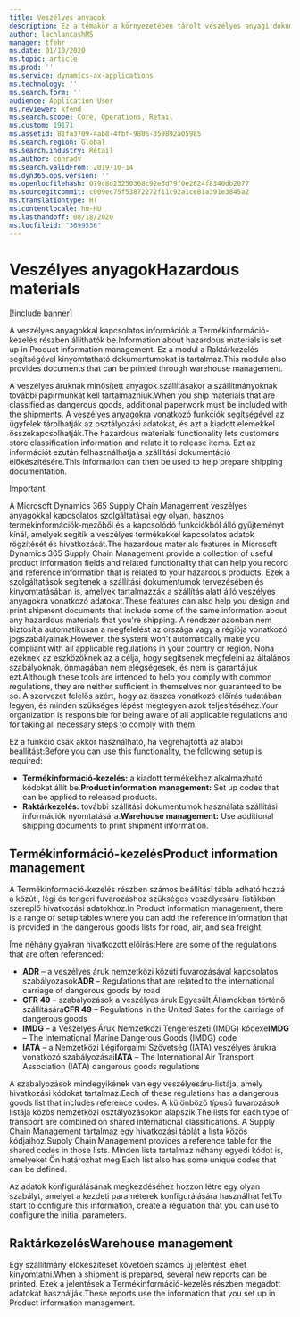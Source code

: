 ```yaml
---
title: Veszélyes anyagok
description: Ez a témakör a környezetében tárolt veszélyes anyagi dokumentumokkal és adatokkal kapcsolatos információkat tartalmaz.
author: lachlancashMS
manager: tfehr
ms.date: 01/10/2020
ms.topic: article
ms.prod: ''
ms.service: dynamics-ax-applications
ms.technology: ''
ms.search.form: ''
audience: Application User
ms.reviewer: kfend
ms.search.scope: Core, Operations, Retail
ms.custom: 19171
ms.assetid: 81fa3709-4ab8-4fbf-9806-359892a05985
ms.search.region: Global
ms.search.industry: Retail
ms.author: conradv
ms.search.validFrom: 2019-10-14
ms.dyn365.ops.version: ''
ms.openlocfilehash: 079c8d23250368c92e5d79f0e2624f8340db2077
ms.sourcegitcommit: c009ec75f53872272f11c92a1ce81a391e3845a2
ms.translationtype: HT
ms.contentlocale: hu-HU
ms.lasthandoff: 08/18/2020
ms.locfileid: "3699536"
---
```

# <a name="hazardous-materials"></a><span data-ttu-id="44f78-103">Veszélyes anyagok</span><span class="sxs-lookup"><span data-stu-id="44f78-103">Hazardous materials</span></span>

[!include [banner](../includes/banner.md)]

<span data-ttu-id="44f78-104">A veszélyes anyagokkal kapcsolatos információk a Termékinformáció-kezelés részben állíthatók be.</span><span class="sxs-lookup"><span data-stu-id="44f78-104">Information about hazardous materials is set up in Product information management.</span></span> <span data-ttu-id="44f78-105">Ez a modul a Raktárkezelés segítségével kinyomtatható dokumentumokat is tartalmaz.</span><span class="sxs-lookup"><span data-stu-id="44f78-105">This module also provides documents that can be printed through warehouse management.</span></span>

<span data-ttu-id="44f78-106">A veszélyes áruknak minősített anyagok szállításakor a szállítmányoknak további papírmunkát kell tartalmazniuk.</span><span class="sxs-lookup"><span data-stu-id="44f78-106">When you ship materials that are classified as dangerous goods, additional paperwork must be included with the shipments.</span></span> <span data-ttu-id="44f78-107">A veszélyes anyagokra vonatkozó funkciók segítségével az ügyfelek tárolhatják az osztályozási adatokat, és azt a kiadott elemekkel összekapcsolhatják.</span><span class="sxs-lookup"><span data-stu-id="44f78-107">The hazardous materials functionality lets customers store classification information and relate it to release items.</span></span> <span data-ttu-id="44f78-108">Ezt az információt ezután felhasználhatja a szállítási dokumentáció előkészítésére.</span><span class="sxs-lookup"><span data-stu-id="44f78-108">This information can then be used to help prepare shipping documentation.</span></span>

> [!IMPORTANT]
> <span data-ttu-id="44f78-109">A Microsoft Dynamics 365 Supply Chain Management veszélyes anyagokkal kapcsolatos szolgáltatásai egy olyan, hasznos termékinformációk-mezőből és a kapcsolódó funkciókból álló gyűjteményt kínál, amelyek segítik a veszélyes termékekkel kapcsolatos adatok rögzítését és hivatkozását.</span><span class="sxs-lookup"><span data-stu-id="44f78-109">The hazardous materials features in Microsoft Dynamics 365 Supply Chain Management provide a collection of useful product information fields and related functionality that can help you record and reference information that is related to your hazardous products.</span></span> <span data-ttu-id="44f78-110">Ezek a szolgáltatások segítenek a szállítási dokumentumok tervezésében és kinyomtatásában is, amelyek tartalmazzák a szállítás alatt álló veszélyes anyagokra vonatkozó adatokat.</span><span class="sxs-lookup"><span data-stu-id="44f78-110">These features can also help you design and print shipment documents that include some of the same information about any hazardous materials that you're shipping.</span></span> <span data-ttu-id="44f78-111">A rendszer azonban nem biztosítja automatikusan a megfelelést az országa vagy a régiója vonatkozó jogszabályainak.</span><span class="sxs-lookup"><span data-stu-id="44f78-111">However, the system won't automatically make you compliant with all applicable regulations in your country or region.</span></span> <span data-ttu-id="44f78-112">Noha ezeknek az eszközöknek az a célja, hogy segítsenek megfelelni az általános szabályoknak, önmagában nem elégségesek, és nem is garantáljuk ezt.</span><span class="sxs-lookup"><span data-stu-id="44f78-112">Although these tools are intended to help you comply with common regulations, they are neither sufficient in themselves nor guaranteed to be so.</span></span> <span data-ttu-id="44f78-113">A szervezet felelős azért, hogy az összes vonatkozó előírás tudatában legyen, és minden szükséges lépést megtegyen azok teljesítéséhez.</span><span class="sxs-lookup"><span data-stu-id="44f78-113">Your organization is responsible for being aware of all applicable regulations and for taking all necessary steps to comply with them.</span></span>

<span data-ttu-id="44f78-114">Ez a funkció csak akkor használható, ha végrehajtotta az alábbi beállítást:</span><span class="sxs-lookup"><span data-stu-id="44f78-114">Before you can use this functionality, the following setup is required:</span></span>

- <span data-ttu-id="44f78-115">**Termékinformáció-kezelés:** a kiadott termékekhez alkalmazható kódokat állít be.</span><span class="sxs-lookup"><span data-stu-id="44f78-115">**Product information management:** Set up codes that can be applied to released products.</span></span>
- <span data-ttu-id="44f78-116">**Raktárkezelés:** további szállítási dokumentumok használata szállítási információk nyomtatására.</span><span class="sxs-lookup"><span data-stu-id="44f78-116">**Warehouse management:** Use additional shipping documents to print shipment information.</span></span>

## <a name="product-information-management"></a><span data-ttu-id="44f78-117">Termékinformáció-kezelés</span><span class="sxs-lookup"><span data-stu-id="44f78-117">Product information management</span></span>

<span data-ttu-id="44f78-118">A Termékinformáció-kezelés részben számos beállítási tábla adható hozzá a közúti, légi és tengeri fuvarozáshoz szükséges veszélyesáru-listákban szereplő hivatkozási adatokhoz.</span><span class="sxs-lookup"><span data-stu-id="44f78-118">In Product information management, there is a range of setup tables where you can add the reference information that is provided in the dangerous goods lists for road, air, and sea freight.</span></span>

<span data-ttu-id="44f78-119">Íme néhány gyakran hivatkozott előírás:</span><span class="sxs-lookup"><span data-stu-id="44f78-119">Here are some of the regulations that are often referenced:</span></span>

- <span data-ttu-id="44f78-120">**ADR** – a veszélyes áruk nemzetközi közúti fuvarozásával kapcsolatos szabályozások</span><span class="sxs-lookup"><span data-stu-id="44f78-120">**ADR** – Regulations that are related to the international carriage of dangerous goods by road</span></span>
- <span data-ttu-id="44f78-121">**CFR 49** – szabályozások a veszélyes áruk Egyesült Államokban történő szállítására</span><span class="sxs-lookup"><span data-stu-id="44f78-121">**CFR 49** – Regulations in the United Sates for the carriage of dangerous goods</span></span>
- <span data-ttu-id="44f78-122">**IMDG** – a Veszélyes Áruk Nemzetközi Tengerészeti (IMDG) kódexe</span><span class="sxs-lookup"><span data-stu-id="44f78-122">**IMDG** – The International Marine Dangerous Goods (IMDG) code</span></span>
- <span data-ttu-id="44f78-123">**IATA** – a Nemzetközi Légiforgalmi Szövetség (IATA) veszélyes árukra vonatkozó szabályozásai</span><span class="sxs-lookup"><span data-stu-id="44f78-123">**IATA** – The International Air Transport Association (IATA) dangerous goods regulations</span></span>

<span data-ttu-id="44f78-124">A szabályozások mindegyikének van egy veszélyesáru-listája, amely hivatkozási kódokat tartalmaz.</span><span class="sxs-lookup"><span data-stu-id="44f78-124">Each of these regulations has a dangerous goods list that includes reference codes.</span></span> <span data-ttu-id="44f78-125">A különböző típusú fuvarozások listája közös nemzetközi osztályozásokon alapszik.</span><span class="sxs-lookup"><span data-stu-id="44f78-125">The lists for each type of transport are combined on shared international classifications.</span></span> <span data-ttu-id="44f78-126">A Supply Chain Management tartalmaz egy hivatkozási táblát a lista közös kódjaihoz.</span><span class="sxs-lookup"><span data-stu-id="44f78-126">Supply Chain Management provides a reference table for the shared codes in those lists.</span></span> <span data-ttu-id="44f78-127">Minden lista tartalmaz néhány egyedi kódot is, amelyeket Ön határozhat meg.</span><span class="sxs-lookup"><span data-stu-id="44f78-127">Each list also has some unique codes that can be defined.</span></span>

<span data-ttu-id="44f78-128">Az adatok konfigurálásának megkezdéséhez hozzon létre egy olyan szabályt, amelyet a kezdeti paraméterek konfigurálására használhat fel.</span><span class="sxs-lookup"><span data-stu-id="44f78-128">To start to configure this information, create a regulation that you can use to configure the initial parameters.</span></span>

## <a name="warehouse-management"></a><span data-ttu-id="44f78-129">Raktárkezelés</span><span class="sxs-lookup"><span data-stu-id="44f78-129">Warehouse management</span></span>

<span data-ttu-id="44f78-130">Egy szállítmány előkészítését követően számos új jelentést lehet kinyomtatni.</span><span class="sxs-lookup"><span data-stu-id="44f78-130">When a shipment is prepared, several new reports can be printed.</span></span> <span data-ttu-id="44f78-131">Ezek a jelentések a Termékinformáció-kezelés részben megadott adatokat használják.</span><span class="sxs-lookup"><span data-stu-id="44f78-131">These reports use the information that you set up in Product information management.</span></span>
